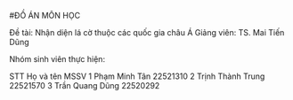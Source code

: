 
#ĐỒ ÁN MÔN HỌC



Đề tài: Nhận diện lá cờ thuộc các quốc gia châu Á
Giảng viên: TS. Mai Tiến Dũng


Nhóm sinh viên thực hiện:

STT
Họ và tên
MSSV
1
Phạm Minh Tân
22521310
2
Trịnh Thành Trung
22521570
3
Trần Quang Dũng
22520292

